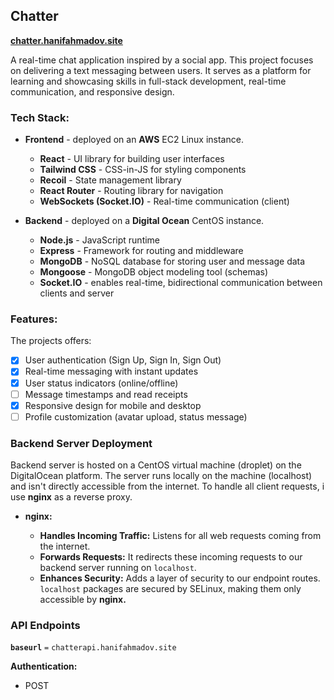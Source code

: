 <div style={{fontSize: "30px"}}>

## Chatter

**[chatter.hanifahmadov.site](https://chatter.hanifahmadov.site/welcome)**

A real-time chat application inspired by a social app. This project focuses on delivering a text messaging between users. It serves as a platform for learning and showcasing skills in full-stack development, real-time communication, and responsive design.

### Tech Stack:

-   **Frontend** - deployed on an **AWS** EC2 Linux instance.

    -   **React** - UI library for building user interfaces
    -   **Tailwind CSS** - CSS-in-JS for styling components
    -   **Recoil** - State management library
    -   **React Router** - Routing library for navigation
    -   **WebSockets (Socket.IO)** - Real-time communication (client)

-   **Backend** - deployed on a **Digital Ocean** CentOS instance.

    -   **Node.js** - JavaScript runtime
    -   **Express** - Framework for routing and middleware
    -   **MongoDB** - NoSQL database for storing user and message data
    -   **Mongoose** - MongoDB object modeling tool (schemas)
    -   **Socket.IO** - enables real-time, bidirectional communication between clients and server

### Features:

The projects offers:

-   [x] User authentication (Sign Up, Sign In, Sign Out)
-   [x] Real-time messaging with instant updates
-   [x] User status indicators (online/offline)
-   [ ] Message timestamps and read receipts
-   [x] Responsive design for mobile and desktop
-   [ ] Profile customization (avatar upload, status message)

### Backend Server Deployment

Backend server is hosted on a CentOS virtual machine (droplet) on the DigitalOcean platform. The server runs locally on the machine (localhost) and isn't directly accessible from the internet. To handle all client requests, i use **nginx** as a reverse proxy.

-   **nginx:**

    -   **Handles Incoming Traffic:** Listens for all web requests coming from the internet.
    -   **Forwards Requests:** It redirects these incoming requests to our backend server running on `localhost`.
    -   **Enhances Security:** Adds a layer of security to our endpoint routes. `localhost` packages are secured by SELinux, making them only accessible by **nginx.**

### API Endpoints

**`baseurl`** `=` `chatterapi.hanifahmadov.site`

**Authentication:**

-   POST
</div>
